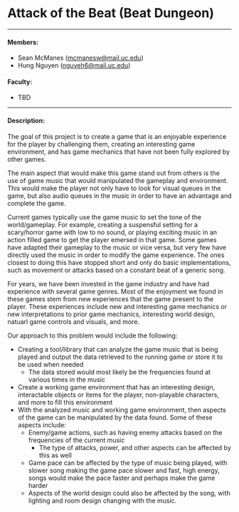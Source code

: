 # Attack of the Beat (Beat Dungeon)
---
#### Members:
- Sean McManes (mcmanesw@mail.uc.edu)
- Hung Nguyen (nguyeh6@mail.uc.edu)

#### Faculty:
- TBD

---

#### Description:

The goal of this project is to create a game that is an enjoyable experience for the player by challenging them, creating an interesting game environment, and has game mechanics that have not been fully explored by other games.

The main aspect that would make this game stand out from others is the use of game music that would manipulated the gameplay and environment.  This would make the player not only have to look for visual queues in the game, but also audio queues in the music in order to have an advantage and complete the game.

Current games typically use the game music to set the tone of the world/gameplay.  For example, creating a suspensful setting for a scary/horror game with low to no sound, or playing exciting music in an action filled game to get the player emersed in that game.  Some games have adapted their gameplay to the music or vice versa, but very few have directly used the music in order to modify the game experience.  The ones closest to doing this have stopped short and only do basic implementations, such as movement or attacks based on a constant beat of a generic song.

For years, we have been invested in the game industry and have had experience with several game genres.  Most of the enjoyment we found in these games stem from new experiences that the game present to the player.  These experiences include new and interesting game mechanics or new interpretations to prior game mechanics, interesting world design, natuarl game controls and visuals, and more.

Our approach to this problem would include the following:
* Creating a tool/library that can analyze the game music that is being played and output the data retrieved to the running game or store it to be used when needed
  * The data stored would most likely be the frequencies found at various times in the music
* Create a working game environment that has an interesting design, interactable objects or items for the player, non-playable characters, and more to fill this environment
* With the analyzed music and working game environment, then aspects of the game can be manipulated by the data found.  Some of these aspects include:
  * Enemy/game actions, such as having enemy attacks based on the frequencies of the current music
    * The type of attacks, power, and other aspects can be affected by this as well
  * Game pace can be affected by the type of music being played, with slower song making the game pace slower and fast, high energy, songs would make the pace faster and perhaps make the game harder
  * Aspects of the world design could also be affected by the song, with lighting and room design changing with the music.
